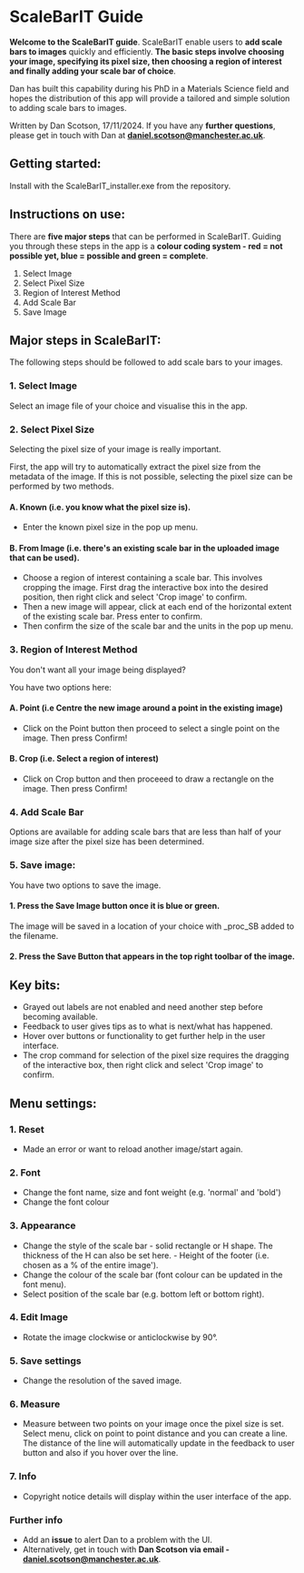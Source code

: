 # ScaleBarIT Guide


**Welcome to the ScaleBarIT guide**. ScaleBarIT enable users to **add scale bars to images** quickly and efficiently. **The basic steps involve choosing your image, specifying its pixel size, then choosing a region of interest and finally adding your scale bar of choice**.

Dan has built this capability during his PhD in a Materials Science field and hopes the distribution of this app will provide a tailored and simple solution to adding scale bars to images.

Written by Dan Scotson, 17/11/2024. If you have any **further questions**, please get in touch with Dan at **daniel.scotson@manchester.ac.uk**.

## Getting started:
Install with the ScaleBarIT_installer.exe from the repository.

## Instructions on use:

There are **five major steps** that can be performed in ScaleBarIT. Guiding you through these steps in the app is a **colour coding system - red = not possible yet, blue = possible and green = complete**.

1. Select Image
2. Select Pixel Size
3. Region of Interest Method
4. Add Scale Bar
5. Save Image

## Major steps in ScaleBarIT:

The following steps should be followed to add scale bars to your images.

### 1. Select Image
Select an image file of your choice and visualise this in the app.

### 2. Select Pixel Size

Selecting the pixel size of your image is really important.

First, the app will try to automatically extract the pixel size from the metadata of the image. If this is not possible, selecting the pixel size can be performed by two methods.

#### A. Known (i.e. you know what the pixel size is).
- Enter the known pixel size in the pop up menu.
#### B. From Image (i.e. there's an existing scale bar in the uploaded image that can be used).
- Choose a region of interest containing a scale bar. This involves cropping the image. First drag the interactive box into the desired position, then right click and select 'Crop image' to confirm.
- Then a new image will appear, click at each end of the horizontal extent of the existing scale bar. Press enter to confirm.
- Then confirm the size of the scale bar and the units in the pop up menu.

  
### 3. Region of Interest Method
You don't want all your image being displayed?

You have two options here:
#### A. Point (i.e Centre the new image around a point in the existing image)
   - Click on the Point button then proceed to select a single point on the image. Then press Confirm!
#### B. Crop (i.e. Select a region of interest)
- Click on Crop button and then proceeed to draw a rectangle on the image. Then press Confirm!

### 4. Add Scale Bar

Options are available for adding scale bars that are less than half of your image size after the pixel size has been determined.

### 5. Save image:
You have two options to save the image.
#### 1. Press the Save Image button once it is blue or green.
   
   The image will be saved in a location of your choice with _proc_SB added to the filename.

#### 2. Press the Save Button that appears in the top right toolbar of the image.

## Key bits:
+ Grayed out labels are not enabled and need another step before becoming available.
+ Feedback to user gives tips as to what is next/what has happened.
+ Hover over buttons or functionality to get further help in the user interface.
+ The crop command for selection of the pixel size requires the dragging of the interactive box, then right click and select 'Crop image' to confirm.

## Menu settings:
### 1. Reset

  - Made an error or want to reload another image/start again.

### 2. Font

  - Change the font name, size and font weight (e.g. 'normal' and 'bold')
  - Change the font colour

### 3. Appearance

   - Change the style of the scale bar - solid rectangle or H shape. The thickness of the H can also be set here.
    - Height of the footer (i.e. chosen as a % of the entire image').
   - Change the colour of the scale bar (font colour can be updated in the font menu).
- Select position of the scale bar (e.g. bottom left or bottom right).

 ###  4. Edit Image
 
  - Rotate the image clockwise or anticlockwise by 90°.

  ### 5. Save settings
  
  - Change the resolution of the saved image.

### 6. Measure

- Measure between two points on your image once the pixel size is set. Select menu, click on point to point distance and you can create a line. The distance of the line will automatically update in the feedback to user button and also if you hover over the line.

 ### 7. Info
 
 - Copyright notice details will display within the user interface of the app.

   
 


### Further info
- Add an **issue** to alert Dan to a problem with the UI.
- Alternatively, get in touch with **Dan Scotson via email - daniel.scotson@manchester.ac.uk**.

